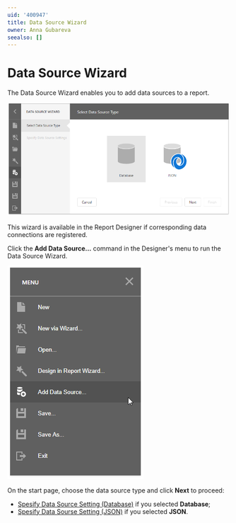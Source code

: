 ```yaml
---
uid: '400947'
title: Data Source Wizard 
owner: Anna Gubareva
seealso: []
---
```

# Data Source Wizard 

The Data Source Wizard enables you to add data sources to a report.

![](../../../images/eurd-web-fullscreen-ds-wizard-select-data-source-type.png)

This wizard is available in the Report Designer if corresponding data connections are registered.

Click the **Add Data Source...** command in the Designer's menu to run the Data Source Wizard.

![](../../../images/eurd-web-report-wizard-run-in-menu.png)

On the start page, choose the data source type and click **Next** to proceed:

* [Spesify Data Source Setting (Database)](data-source-wizard/specify-data-source-settings-database.md) if you selected **Database**;
* [Spesify Data Sourse Setting (JSON)](data-source-wizard/specify-data-source-settings-json.md) if you selected **JSON**.